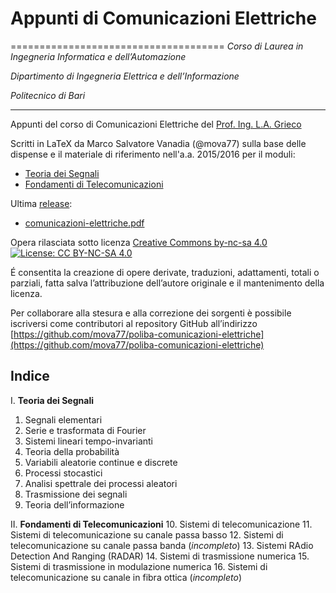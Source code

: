 # Appunti di Comunicazioni Elettriche
=====================================
*Corso di Laurea in Ingegneria Informatica e dell’Automazione*

*Dipartimento di Ingegneria Elettrica e dell’Informazione*

*Politecnico di Bari*

---
Appunti del corso di Comunicazioni Elettriche del [Prof. Ing. L.A. Grieco](http://telematics.poliba.it/index.php/it/main-grieco) 

Scritti in LaTeX da Marco Salvatore Vanadia (@mova77) sulla base delle dispense e il materiale di riferimento nell'a.a. 2015/2016 per il moduli:
- [Teoria dei Segnali](http://telematics.poliba.it/index.php/it/teaching-182/230-teoria-dei-segnali)
- [Fondamenti di Telecomunicazioni](http://telematics.poliba.it/index.php/it/teaching-182/240-fondamenti-di-telecomunicazioni)

Ultima [release](https://github.com/mova77/poliba-comunicazioni-elettriche/releases):
* [comunicazioni-elettriche.pdf](https://github.com/mova77/poliba-comunicazioni-elettriche/blob/master/comunicazioni-elettriche.pdf) 

Opera rilasciata sotto licenza [Creative Commons by-nc-sa 4.0 ![License: CC BY-NC-SA 4.0](https://licensebuttons.net/l/by-nc-sa/4.0/80x15.png)](https://creativecommons.org/licenses/by-nc-sa/4.0/deed.it)

É consentita la creazione di opere derivate, traduzioni, adattamenti, totali o parziali, fatta salva l’attribuzione dell’autore originale e il mantenimento della licenza.

Per collaborare alla stesura e alla correzione dei sorgenti è possibile iscriversi come contributori al repository GitHub all’indirizzo [https://github.com/mova77/poliba-comunicazioni-elettriche](https://github.com/mova77/poliba-comunicazioni-elettriche)

Indice
------
I. **Teoria dei Segnali**
   1. Segnali elementari
   2. Serie e trasformata di Fourier
   3. Sistemi lineari tempo-invarianti
   4. Teoria della probabilità
   5. Variabili aleatorie continue e discrete
   6. Processi stocastici
   7. Analisi spettrale dei processi aleatori
   8. Trasmissione dei segnali
   9. Teoria dell’informazione

II. **Fondamenti di Telecomunicazioni**
   10. Sistemi di telecomunicazione
   11. Sistemi di telecomunicazione su canale passa basso
   12. Sistemi di telecomunicazione su canale passa banda (_incompleto_)
   13. Sistemi RAdio Detection And Ranging (RADAR)
   14. Sistemi di trasmissione numerica
   15. Sistemi di trasmissione in modulazione numerica
   16. Sistemi di telecomunicazione su canale in fibra ottica (_incompleto_)